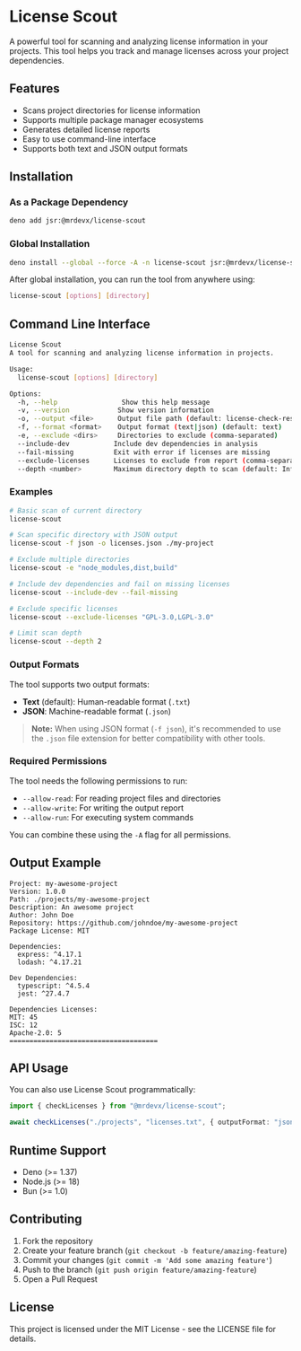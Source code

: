 # License Scout

A powerful tool for scanning and analyzing license information in your projects. This tool helps you track and manage licenses across your project dependencies.

## Features

- Scans project directories for license information
- Supports multiple package manager ecosystems
- Generates detailed license reports
- Easy to use command-line interface
- Supports both text and JSON output formats

## Installation

### As a Package Dependency

```bash
deno add jsr:@mrdevx/license-scout
```

### Global Installation

```bash
deno install --global --force -A -n license-scout jsr:@mrdevx/license-scout
```

After global installation, you can run the tool from anywhere using:

```bash
license-scout [options] [directory]
```

## Command Line Interface

```bash
License Scout
A tool for scanning and analyzing license information in projects.

Usage:
  license-scout [options] [directory]

Options:
  -h, --help                Show this help message
  -v, --version            Show version information
  -o, --output <file>      Output file path (default: license-check-results.[txt|json])
  -f, --format <format>    Output format (text|json) (default: text)
  -e, --exclude <dirs>     Directories to exclude (comma-separated)
  --include-dev           Include dev dependencies in analysis
  --fail-missing          Exit with error if licenses are missing
  --exclude-licenses      Licenses to exclude from report (comma-separated)
  --depth <number>        Maximum directory depth to scan (default: Infinity)
```

### Examples

```bash
# Basic scan of current directory
license-scout

# Scan specific directory with JSON output
license-scout -f json -o licenses.json ./my-project

# Exclude multiple directories
license-scout -e "node_modules,dist,build"

# Include dev dependencies and fail on missing licenses
license-scout --include-dev --fail-missing

# Exclude specific licenses
license-scout --exclude-licenses "GPL-3.0,LGPL-3.0"

# Limit scan depth
license-scout --depth 2
```

### Output Formats

The tool supports two output formats:

- **Text** (default): Human-readable format (`.txt`)
- **JSON**: Machine-readable format (`.json`)

> **Note:** When using JSON format (`-f json`), it's recommended to use the `.json` file extension for better compatibility with other tools.

### Required Permissions

The tool needs the following permissions to run:

- `--allow-read`: For reading project files and directories
- `--allow-write`: For writing the output report
- `--allow-run`: For executing system commands

You can combine these using the `-A` flag for all permissions.

## Output Example

```text
Project: my-awesome-project
Version: 1.0.0
Path: ./projects/my-awesome-project
Description: An awesome project
Author: John Doe
Repository: https://github.com/johndoe/my-awesome-project
Package License: MIT

Dependencies:
  express: ^4.17.1
  lodash: ^4.17.21

Dev Dependencies:
  typescript: ^4.5.4
  jest: ^27.4.7

Dependencies Licenses:
MIT: 45
ISC: 12
Apache-2.0: 5
=====================================
```

## API Usage

You can also use License Scout programmatically:

```typescript
import { checkLicenses } from "@mrdevx/license-scout";

await checkLicenses("./projects", "licenses.txt", { outputFormat: "json" });
```

## Runtime Support

- Deno (>= 1.37)
- Node.js (>= 18)
- Bun (>= 1.0)

## Contributing

1. Fork the repository
2. Create your feature branch (`git checkout -b feature/amazing-feature`)
3. Commit your changes (`git commit -m 'Add some amazing feature'`)
4. Push to the branch (`git push origin feature/amazing-feature`)
5. Open a Pull Request

## License

This project is licensed under the MIT License - see the LICENSE file for details.
